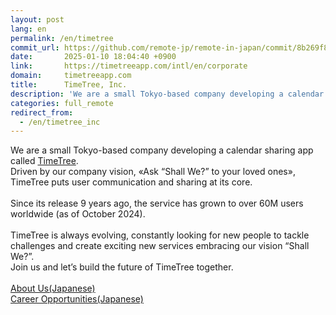 ```yaml
---
layout: post
lang: en
permalink: /en/timetree
commit_url: https://github.com/remote-jp/remote-in-japan/commit/8b269f832e25904c76cf0c388b50b92cbd68fde7
date:       2025-01-10 18:04:40 +0900
link:       https://timetreeapp.com/intl/en/corporate
domain:     timetreeapp.com
title:      TimeTree, Inc.
description: 'We are a small Tokyo-based company developing a calendar sharing app called TimeTree. Driven by our company vision, «Ask “Shall We?” to your loved ones», TimeTree puts user communication and sharing at its core.  Since its release 9 years ago, the service has grown to over 60M users worldwide (as of October 2024).  TimeTree is always evolving, constantly looking for new people to tackle challenges and create exciting new services embracing our vision “Shall We?”. Join us and let’s build the future of TimeTree together.  About Us(Japanese) Career Opportunities(Japanese)'
categories: full_remote
redirect_from:
  - /en/timetree_inc
---
```


<p>We are a small Tokyo-based company developing a calendar sharing app called <a href="https://timetreeapp.com/intl/en">TimeTree</a>.<br />Driven by our company vision, «Ask “Shall We?” to your loved ones», TimeTree puts user communication and sharing at its core.<br /><br />Since its release 9 years ago, the service has grown to over 60M users worldwide (as of October 2024).<br /><br />TimeTree is always evolving, constantly looking for new people to tackle challenges and create exciting new services embracing our vision “Shall We?”.<br />Join us and let’s build the future of TimeTree together.<br /><br /><a href="https://docs.google.com/presentation/d/e/2PACX-1vQ2kFTDgn_hu0jFBuMw8qjIyiMFImX-c38lDyaDhPwXQwCCnGvBQIemMmb_FgF7Gl7Ga3MFEJBwES-1/pub?start=false&loop=false&delayms=3000&slide=id.g301419fe16c_0_988">About Us(Japanese)</a><br /><a href="https://timetreeapp.com/intl/en/corporate/careers">Career Opportunities(Japanese)</a></p>

